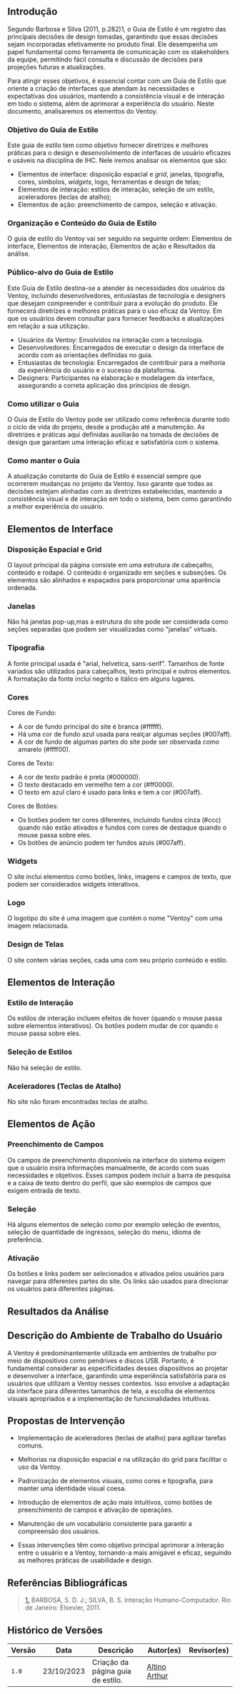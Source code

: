 ## Introdução

Segundo Barbosa e Silva (2011, p.282)1, o Guia de Estilo é um registro das principais decisões de design tomadas, garantindo que essas decisões sejam incorporadas efetivamente no produto final. Ele desempenha um papel fundamental como ferramenta de comunicação com os stakeholders da equipe, permitindo fácil consulta e discussão de decisões para projeções futuras e atualizações.

Para atingir esses objetivos, é essencial contar com um Guia de Estilo que oriente a criação de interfaces que atendam às necessidades e expectativas dos usuários, mantendo a consistência visual e de interação em todo o sistema, além de aprimorar a experiência do usuário. Neste documento, analisaremos os elementos do Ventoy.

### Objetivo do Guia de Estilo

Este guia de estilo tem como objetivo fornecer diretrizes e melhores práticas para o design e desenvolvimento de interfaces de usuário eficazes e usáveis na disciplina de IHC. Nele iremos analisar os elementos que são:

- Elementos de interface: disposição espacial e _grid_, janelas, tipografia, cores, símbolos, _widgets_, logo, ferramentas e design de telas;
- Elementos de interação: estilos de interação, seleção de um estilo, aceleradores (teclas de atalho);
- Elementos de ação: preenchimento de campos, seleção e ativação.

### Organização e Conteúdo do Guia de Estilo

O guia de estilo do Ventoy vai ser seguido na seguinte ordem: Elementos de interface, Elementos de interação, Elementos de ação e Resultados da análise.

### Público-alvo do Guia de Estilo

Este Guia de Estilo destina-se a atender às necessidades dos usuários da Ventoy, incluindo desenvolvedores, entusiastas de tecnologia e designers que desejam compreender e contribuir para a evolução do produto. Ele fornecerá diretrizes e melhores práticas para o uso eficaz da Ventoy. Em que os usuários devem consultar para fornecer feedbacks e atualizações em relação a sua utilização. 

- Usuários da Ventoy: Envolvidos na interação com a tecnologia.
- Desenvolvedores: Encarregados de executar o design da interface de acordo com as orientações definidas no guia.
- Entusiastas de tecnologia: Encarregados de contribuir para a melhoria da experiência do usuário e o sucesso da plataforma.
- Designers: Participantes na elaboração e modelagem da interface, assegurando a correta aplicação dos princípios de design.

### Como utilizar o Guia

O Guia de Estilo do Ventoy pode ser utilizado como referência durante todo o ciclo de vida do projeto, desde a produção até a manutenção. As diretrizes e práticas aqui definidas auxiliarão na tomada de decisões de design que garantam uma interação eficaz e satisfatória com o sistema.

### Como manter o Guia

A atualização constante do Guia de Estilo é essencial sempre que ocorrerem mudanças no projeto da Ventoy. Isso garante que todas as decisões estejam alinhadas com as diretrizes estabelecidas, mantendo a consistência visual e de interação em todo o sistema, bem como garantindo a melhor experiência do usuário.

## Elementos de Interface

### Disposição Espacial e Grid

O layout principal da página consiste em uma estrutura de cabeçalho, conteúdo e rodapé.
O conteúdo é organizado em seções e subseções.
Os elementos são alinhados e espaçados para proporcionar uma aparência ordenada.

### Janelas

Não há janelas pop-up,mas a estrutura do site pode ser considerada como seções separadas que podem ser visualizadas como "janelas" virtuais.

### Tipografia

A fonte principal usada é "arial, helvetica, sans-serif".
Tamanhos de fonte variados são utilizados para cabeçalhos, texto principal e outros elementos.
A formatação da fonte inclui negrito e itálico em alguns lugares.

### Cores

Cores de Fundo:

- A cor de fundo principal do site é branca (#ffffff).
- Há uma cor de fundo azul usada para realçar algumas seções (#007aff).
- A cor de fundo de algumas partes do site pode ser observada como amarelo (#ffff00).

Cores de Texto:

- A cor de texto padrão é preta (#000000).
- O texto destacado em vermelho tem a cor (#ff0000).
- O texto em azul claro é usado para links e tem a cor (#007aff).

Cores de Botões:

- Os botões podem ter cores diferentes, incluindo fundos cinza (#ccc) quando não estão ativados e fundos com cores de destaque quando o mouse passa sobre eles.
- Os botões de anúncio podem ter fundos azuis (#007aff).

### Widgets

O site inclui elementos como botões, links, imagens e campos de texto, que podem ser considerados widgets interativos.

### Logo

O logotipo do site é uma imagem que contém o nome "Ventoy" com uma imagem relacionada.

### Design de Telas

O site contem várias seções, cada uma com seu próprio conteúdo e estilo.


## Elementos de Interação

### Estilo de Interação

Os estilos de interação incluem efeitos de hover (quando o mouse passa sobre elementos interativos).
Os botões podem mudar de cor quando o mouse passa sobre eles.

### Seleção de Estilos

Não há seleção de estilo.

### Aceleradores (Teclas de Atalho)

No site não foram encontradas teclas de atalho.

## Elementos de Ação

### Preenchimento de Campos

Os campos de preenchimento disponíveis na interface do sistema exigem que o usuário insira informações manualmente, de acordo com suas necessidades e objetivos. Esses campos podem incluir a barra de pesquisa e a caixa de texto dentro do perfil, que são exemplos de campos que exigem entrada de texto.

### Seleção

Há alguns elementos de seleção como por exemplo seleção de eventos, seleção de quantidade de ingressos, seleção do menu, idioma de preferência.

### Ativação

Os botões e links podem ser selecionados e ativados pelos usuários para navegar para diferentes partes do site.
Os links são usados para direcionar os usuários para diferentes páginas.

## Resultados da Análise

## Descrição do Ambiente de Trabalho do Usuário

A Ventoy é predominantemente utilizada em ambientes de trabalho por meio de dispositivos como pendrives e discos USB. Portanto, é fundamental considerar as especificidades desses dispositivos ao projetar e desenvolver a interface, garantindo uma experiência satisfatória para os usuários que utilizam a Ventoy nesses contextos. Isso envolve a adaptação da interface para diferentes tamanhos de tela, a escolha de elementos visuais apropriados e a implementação de funcionalidades intuitivas.

## Propostas de Intervenção

- Implementação de aceleradores (teclas de atalho) para agilizar tarefas comuns.

- Melhorias na disposição espacial e na utilização do grid para facilitar o uso da Ventoy.

- Padronização de elementos visuais, como cores e tipografia, para manter uma identidade visual coesa.

- Introdução de elementos de ação mais intuitivos, como botões de preenchimento de campos e ativação de operações.

- Manutenção de um vocabulário consistente para garantir a compreensão dos usuários.

- Essas intervenções têm como objetivo principal aprimorar a interação entre o usuário e a Ventoy, tornando-a mais amigável e eficaz, seguindo as melhores práticas de usabilidade e design.

## Referências Bibliográficas

> <a id="REF1" href="#anchor_1">1.</a> BARBOSA, S. D. J.; SILVA, B. S. Interação Humano-Computador. Rio de Janeiro: Elsevier, 2011.

## Histórico de Versões

| Versão  | Data       | Descrição                                                                                       | Autor(es)                                                                                   | Revisor(es)                                                                                         |
| ------- | ---------- | ----------------------------------------------------------------------------------------------- | ------------------------------------------------------------------------------------------- | --------------------------------------------------------------------------------------------------- |
| `1.0`   | 23/10/2023 | Criação da página guia de estilo.                                                               | [Altino Arthur](https://github.com/arthurrochamoreira)                                              |  
